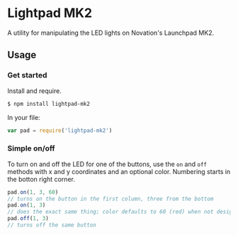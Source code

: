 # Lightpad MK2

A utility for manipulating the LED lights on Novation's Launchpad MK2.

## Usage

### Get started

Install and require.

```bash
$ npm install lightpad-mk2
```

In your file:

```javascript
var pad = require('lightpad-mk2')
```

### Simple on/off

To turn on and off the LED for one of the buttons, use the `on` and `off`
methods with x and y coordinates and an optional color. Numbering starts in the
botton right corner.

```javascript
pad.on(1, 3, 60)
// turns on the button in the first column, three from the bottom
pad.on(1, 3)
// does the exact same thing; color defaults to 60 (red) when not designated
pad.off(1, 3)
// turns off the same button
```

